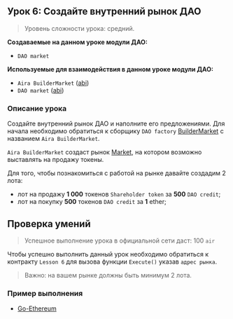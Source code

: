 ## Урок 6: Создайте внутренний рынок ДАО

> Уровень сложности урока: средний.

**Создаваемые на данном уроке модули ДАО:**

- `DAO market`

**Используемые для взаимодействия в данном уроке модули ДАО:**

- `Aira BuilderMarket` ([abi](https://raw.githubusercontent.com/airalab/core/master/abi/builder/BuilderMarket.json))
- `DAO market` ([abi](https://raw.githubusercontent.com/airalab/core/master/abi/modules/Market.json))

### Описание урока

Создайте внутренний рынок ДАО и наполните его предложениями. Для начала необходимо обратиться к сборщику `DAO factory` [BuilderMarket](https://github.com/airalab/core/wiki/API-Reference#buildermarket) c названием `Aira BuilderMarket`.

`Aira BuilderMarket` создаст рынок [Market](https://github.com/airalab/core/wiki/API-Reference#market), на котором возможно выставлять на продажу токены.

Для того, чтобы познакомиться с работой на рынке давайте создадим 2 лота:

- лот на продажу **1 000** токенов `Shareholder token` за **500** `DAO credit`;
- лот на покупку **500** токенов `DAO credit` за **1** ether;


## Проверка умений

> Успешное выполнение урока в официальной сети даст: 100 `air`

Чтобы успешно выполнить данный урок необходимо обратиться к контракту `Lesson 6` для вызова функции `Execute()` указав `адрес рынка`.
> Важно: на вашем рынке должны быть минимум 2 лота.

### Пример выполнения

- [Go-Ethereum](go-ethereum_samples.md#Урок-6)
